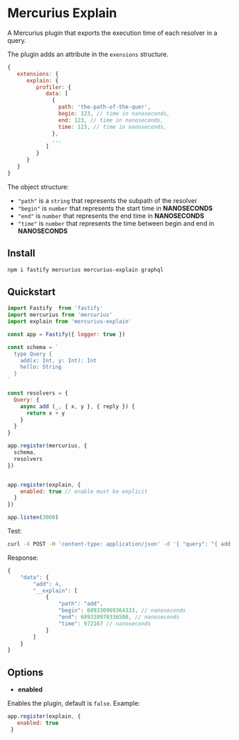 # Mercurius Explain

A Mercurius plugin that exports the execution time of each resolver in a query.

The plugin adds an attribute in the `exensions` structure.
```js
{
   extensions: {
      explain: {
         profiler: {
            data: [
              { 
                path: 'the-path-of-the-quer',
                begin: 123, // time in nanoseconds,  
                end: 123, // time in nanoseconds,  
                time: 123, // time in nanoseconds, 
              },
              ... 
            ]
         }
      }
   }
}
```

The object structure:

- `"path"` is a `string` that represents the subpath of the resolver
- `"begin"` is `number` that represents the start time in **NANOSECONDS**
- `"end"` is `number` that represents the end time in **NANOSECONDS**
- `"time"` is `number` that represents the time between begin and end in **NANOSECONDS**

## Install

```bash
npm i fastify mercurius mercurius-explain graphql
```

## Quickstart

```js
import Fastify  from 'fastify'
import mercurius from 'mercurius'
import explain from 'mercurius-explain'

const app = Fastify({ logger: true })

const schema = `
  type Query {
    add(x: Int, y: Int): Int
    hello: String
  }
`

const resolvers = {
  Query: {
    async add (_, { x, y }, { reply }) {
      return x + y
    }
  }
}

app.register(mercurius, {
  schema,
  resolvers
})


app.register(explain, {
    enabled: true // enable must be explicit
  }
})

app.listen(3000)

```

Test:

```bash
curl -X POST -H 'content-type: application/json' -d '{ "query": "{ add(x: 2, y: 2) }" }' localhost:3000/graphql
```

Response:

```js
{
    "data": {
        "add": 4,
        "__explain": [
            {
                "path": "add",
                "begin": 689330969364333, // nanoseconds
                "end": 689330970336500, // nanoseconds
                "time": 972167 // nanoseconds
            }
        ]
    }
}
```

## Options

- **enabled**

Enables the plugin, default is `false`.
Example:

```js
app.register(explain, {
   enabled: true
 }
```
